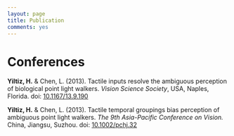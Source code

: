 ```yaml
---
layout: page
title: Publication
comments: yes
---
```


# Conferences

**Yiltiz, H.** & Chen, L. (2013). Tactile inputs resolve the ambiguous perception of biological point light walkers. *Vision Science Society*, USA, Naples, Florida. doi: [10.1167/13.9.190](dx.doi.org/10.1167/13.9.190)

**Yiltiz, H.** & Chen, L. (2013). Tactile temporal groupings bias perception of ambiguous point light walkers. *The 9th Asia-Pacific Conference on Vision.* China, Jiangsu, Suzhou. doi: [10.1002/pchj.32](dx.doi.org/10.1002/pchj.32)
